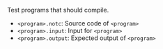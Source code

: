 Test programs that should compile.

 - `<program>.notc`: Source code of `<program>`
 - `<program>.input`:  Input for `<program>`
 - `<program>.output`: Expected output of `<program>`
